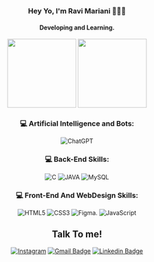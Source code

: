 <div align="center">


### Hey Yo, I'm Ravi Mariani  👨🏻‍💻
#### Developing and Learning.
<div align="center">


  <img height="160em" src="https://github-readme-stats-sigma-five.vercel.app/api?username=RaviMariani&show_icons=true&theme=tokyonight&include_all_commits=true&count_private=true"/>
  <img height="160Em" src="https://github-readme-stats-sigma-five.vercel.app/api/top-langs/?username=RaviMariani&layout=compact&langs_count=16&theme=tokyonight"/>


</div>


<div align="center">

### 💻 Artificial Intelligence and Bots:
![ChatGPT](https://img.shields.io/badge/chatGPT-74aa9c?style=for-the-badge&logo=openai&logoColor=white)


### 💻 Back-End Skills: 
![C](https://img.shields.io/badge/c-%2300599C.svg?style=for-the-badge&logo=c&logoColor=white)
![JAVA](https://img.shields.io/badge/java-%23ED8B00.svg?style=for-the-badge&logo=openjdk&logoColor=white)
![MySQL](https://img.shields.io/badge/MySQL-005C84?style=for-the-badge&logo=mysql&logoColor=white)

### 💻 Front-End And WebDesign Skills: 

![HTML5](https://img.shields.io/badge/html5-%23E34F26.svg?style=for-the-badge&logo=html5&logoColor=white)
![CSS3](https://img.shields.io/badge/css3-%231572B6.svg?style=for-the-badge&logo=css3&logoColor=white)
![Figma](https://img.shields.io/badge/figma-%23F24E1E.svg?style=for-the-badge&logo=figma&logoColor=white).
![JavaScript](https://img.shields.io/badge/javascript-%23323330.svg?style=for-the-badge&logo=javascript&logoColor=%23F7DF1E)


## Talk To me!
  [![Instagram](https://img.shields.io/badge/Instagram-E4405F?style=for-the-badge&logo=instagram&logoColor=white)](https://www.instagram.com/ravi.bmp?igsh=cDA1aXd2d3Rwa2d3)
  [![Gmail Badge](https://img.shields.io/badge/Gmail-D14836?style=for-the-badge&logo=gmail&logoColor=white)](mailto:ravimariani@gmail.com)
  [![Linkedin Badge](https://img.shields.io/badge/LinkedIn-0077B5?style=for-the-badge&logo=linkedin&logoColor=white)](https://www.linkedin.com/in/ravi-mariani-75146231b/)
